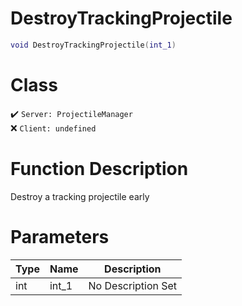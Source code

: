 # DestroyTrackingProjectile
```lua
void DestroyTrackingProjectile(int_1)
```
# Class
✔️ `Server: ProjectileManager`  
❌ `Client: undefined`  

# Function Description
Destroy a tracking projectile early
# Parameters
Type|Name|Description
--|--|--
int|int_1|No Description Set
